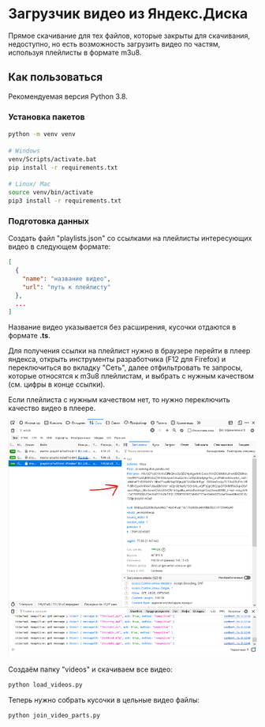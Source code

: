 # Загрузчик видео из Яндекс.Диска

Прямое скачивание для тех файлов, которые закрыты для скачивания, недоступно,
но есть возможность загрузить видео по частям, используя плейлисты в формате m3u8.

## Как пользоваться

Рекомендуемая версия Python 3.8.

### Установка пакетов

```sh
python -m venv venv

# Windows
venv/Scripts/activate.bat
pip install -r requirements.txt

# Linux/ Mac
source venv/bin/activate
pip3 install -r requirements.txt
```

### Подготовка данных

Создать файл "playlists.json" со ссылками на плейлисты интересующих видео
в следующем формате:
```json
[
  {
    "name": "название видео",
    "url": "путь к плейлисту"
  },
  ...
]
```

Название видео указывается без расширения, кусочки отдаются в формате **.ts**.

Для получения ссылки на плейлист нужно в браузере перейти в плеер яндекса,
открыть инструменты разработчика (F12 для Firefox) и переключиться
во вкладку "Сеть", далее отфильтровать те запросы, которые относятся
к m3u8 плейлистам, и выбрать с нужным качеством (см. цифры в конце ссылки).

Если плейлиста с нужным качеством нет, то нужно переключить качество видео
в плеере.

![вкладка "Сеть"](images/network.png)

Создаём папку "videos" и скачиваем все видео:
```sh
python load_videos.py
```

Теперь нужно собрать кусочки в цельные видео файлы:
```sh
python join_video_parts.py
```
